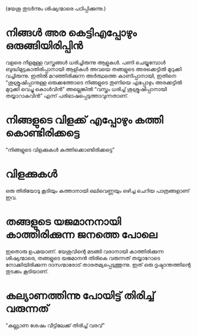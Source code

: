 (യേശു തുടർന്നും ശിഷ്യന്മാരെ പഠിപ്പിക്കുന്നു.)
# നിങ്ങൾ അര കെട്ടിഎപ്പോഴും ഒരുങ്ങിയിരിപ്പിൻ
വളരെ നീളമുള്ള വസ്ത്രങ്ങൾ ധരിച്ചിരുന്നു ആളുകൾ. പണി ചെയ്യുമ്പോൾ ബുദ്ധിമുട്ടകാതിരിപ്പാനായി ആളികൾ അവയെ തങ്ങളുടെ അരക്കെട്ടിൽ മുറുക്കി വച്ചിരുന്നു. ഇതിൽ മറഞ്ഞിരിക്കുന്ന അർത്ഥത്തെ കാണിപ്പാനായി, ഇതിനെ “ശുശ്രൂഷിപ്പാനുള്ള ഒരുക്കത്തോടെ നിങ്ങളുടെ തുണിയെ എപ്പോഴും അരക്കട്ടിൽ മുറുക്കി വെച്ചു കൊൾവിൻ” അല്ലെങ്കിൽ “വസ്ത്രം ധരിച്ച് ശുശ്രൂഷിപ്പാനായി തയ്യാറാകുവിൻ” എന്ന് പരിഭാഷപ്പെടുത്താവുന്നതാണ്.  
# നിങ്ങളുടെ വിളക്ക് എപ്പോഴും കത്തി കൊണ്ടിരിക്കട്ടെ
“നിങ്ങളുടെ വിളക്കുകൾ കത്തിക്കൊണ്ടിരിക്കട്ടെ”
# വിളക്കുകൾ
ഒരു തിരിയോടു കൂടിയും കത്താനായി ഒലിവെണ്ണയും ഒഴിച്ച ചെറിയ പാത്രങ്ങളാണ് ഇവ.
# തങ്ങളുടെ യജമാനനായി കാത്തിരിക്കുന്ന ജനത്തെ പോലെ
ഇതൊരു ഉപമയാണ്. യേശുവിന്റെ മടങ്ങി വരാനായി കാത്തിരിക്കുന്ന ശിഷ്യന്മാരെ, തങ്ങളുടെ യജമാനൻ തിരികെ വരുന്നത്  തയ്യാറോടെ നോക്കിയിരിക്കുന്ന ദാസന്മാരോട് താരതമ്യപ്പെടുത്തുന്നു. ഇത് ഒരു ദൃഷ്ടാന്തത്തിന്റെ തുടക്കം കൂടിയാണ്.
# കല്യാണത്തിന്നു പോയിട്ട് തിരിച്ച് വരുന്നത്
“കല്ല്യാണ ശേഷം വീട്ടിലേക്ക് തിരിച്ച് വരവ്”
